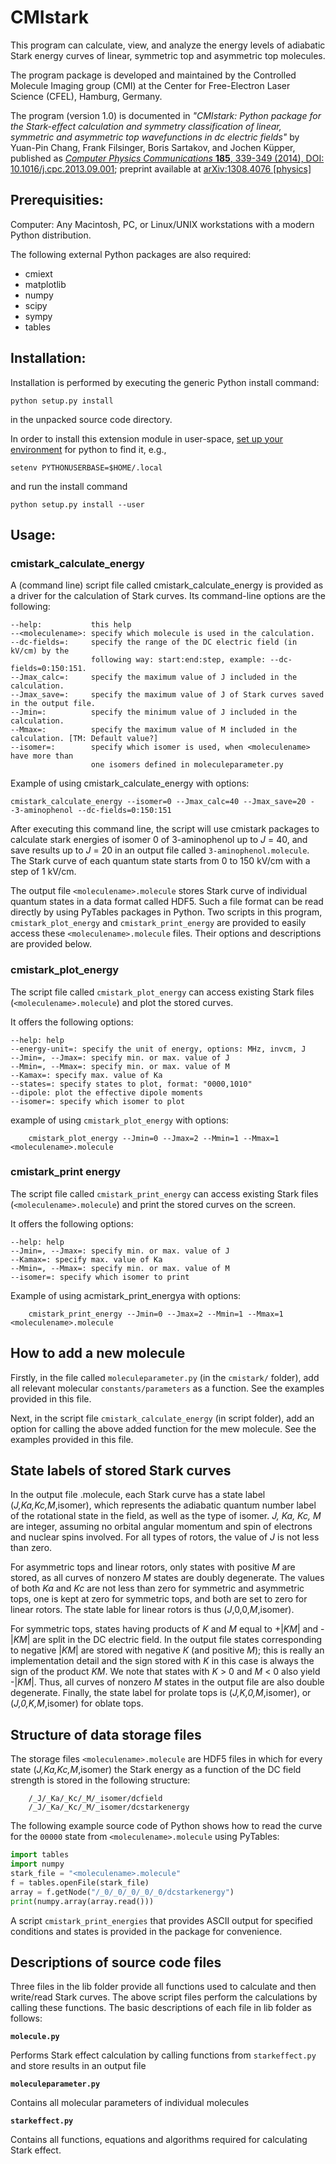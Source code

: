 # CMIstark

This program can calculate, view, and analyze the energy levels of adiabatic
Stark energy curves of linear, symmetric top and asymmetric top molecules.

The program package is developed and maintained by the Controlled Molecule
Imaging group (CMI) at the Center for Free-Electron Laser Science (CFEL),
Hamburg, Germany.

The program (version 1.0) is documented in _"CMIstark: Python package for the
Stark-effect calculation and symmetry classification of linear, symmetric and
asymmetric top wavefunctions in dc electric fields"_ by Yuan-Pin Chang, Frank
Filsinger, Boris Sartakov, and Jochen Küpper, published as [_Computer Physics
Communications_ **185**, 339-349 (2014), DOI:
10.1016/j.cpc.2013.09.001](https://dx.doi.org/10.1016/j.cpc.2013.09.001);
preprint available at [arXiv:1308.4076
[physics]](http://arxiv.org/abs/1308.4076)


## Prerequisities:

Computer: Any Macintosh, PC, or Linux/UNIX workstations with a modern Python
distribution.

The following external Python packages are also required:
 - cmiext
 - matplotlib
 - numpy
 - scipy
 - sympy
 - tables


## Installation:

Installation is performed by executing the generic Python install command:
```shell
python setup.py install
```
in the unpacked source code directory.

In order to install this extension module in user-space, [set up your
environment](https://docs.python.org/3/using/cmdline.html#envvar-PYTHONUSERBASE)
for python to find it, e.g.,
```shell
setenv PYTHONUSERBASE=$HOME/.local
```
and run the install command
```shell
python setup.py install --user
```


## Usage:

### cmistark_calculate_energy

A (command line) script file called cmistark_calculate_energy is provided as a
driver for the calculation of Stark curves. Its command-line options are the
following:
```plain
--help:           this help
--<moleculename>: specify which molecule is used in the calculation.
--dc-fields=:     specify the range of the DC electric field (in kV/cm) by the
                  following way: start:end:step, example: --dc-fields=0:150:151.
--Jmax_calc=:     specify the maximum value of J included in the calculation.
--Jmax_save=:     specify the maximum value of J of Stark curves saved in the output file.
--Jmin=:          specify the minimum value of J included in the calculation.
--Mmax=:          specify the maximum value of M included in the calculation. [TM: Default value?]
--isomer=:        specify which isomer is used, when <moleculename> have more than
                  one isomers defined in moleculeparameter.py
```
Example of using cmistark_calculate_energy with options:
```shell
cmistark_calculate_energy --isomer=0 --Jmax_calc=40 --Jmax_save=20 --3-aminophenol --dc-fields=0:150:151
```

After executing this command line, the script will use cmistark packages to
calculate stark energies of isomer 0 of 3-aminophenol up to _J_ = 40, and save
results up to _J_ = 20 in an output file called `3-aminophenol.molecule`. The
Stark curve of each quantum state starts from 0 to 150 kV/cm with a step of
1 kV/cm.

The output file `<moleculename>.molecule` stores Stark curve of individual
quantum states in a data format called HDF5. Such a file format can be read
directly by using PyTables packages in Python. Two scripts in this program,
`cmistark_plot_energy` and `cmistark_print_energy` are provided to easily access
these `<moleculename>.molecule` files. Their options and descriptions are provided
below.


### cmistark_plot_energy

The script file called `cmistark_plot_energy` can access existing Stark files
(`<moleculename>.molecule`) and plot the stored curves.

It offers the following options:
```plain
--help: help
--energy-unit=: specify the unit of energy, options: MHz, invcm, J
--Jmin=, --Jmax=: specify min. or max. value of J
--Mmin=, --Mmax=: specify min. or max. value of M
--Kamax=: specify max. value of Ka
--states=: specify states to plot, format: "0000,1010"
--dipole: plot the effective dipole moments
--isomer=: specify which isomer to plot
```
example of using `cmistark_plot_energy` with options:
```shell
    cmistark_plot_energy --Jmin=0 --Jmax=2 --Mmin=1 --Mmax=1 <moleculename>.molecule
```


### cmistark_print energy 

The script file called `cmistark_print_energy` can access existing Stark files
(`<moleculename>.molecule`) and print the stored curves on the screen.

It offers the following options:
```plain
--help: help
--Jmin=, --Jmax=: specify min. or max. value of J
--Kamax=: specify max. value of Ka
--Mmin=, --Mmax=: specify min. or max. value of M
--isomer=: specify which isomer to print
```
Example of using acmistark_print_energya with options:
```
    cmistark_print_energy --Jmin=0 --Jmax=2 --Mmin=1 --Mmax=1 <moleculename>.molecule
```


## How to add a new molecule

Firstly, in the file called `moleculeparameter.py` (in the `cmistark/` folder),
add all relevant molecular `constants/parameters` as a function. See the
examples provided in this file.

Next, in the script file `cmistark_calculate_energy` (in script folder), add an
option for calling the above added function for the mew molecule. See the
examples provided in this file.


## State labels of stored Stark curves

In the output file <moleculename>.molecule, each Stark curve has a state label
(_J,Ka,Kc,M_,isomer), which represents the adiabatic quantum number label of the
rotational state in the field, as well as the type of isomer. _J, Ka, Kc, M_ are
integer, assuming no orbital angular momentum and spin of electrons and nuclear
spins involved. For all types of rotors, the value of _J_ is not less than zero.

For asymmetric tops and linear rotors, only states with positive _M_ are stored,
as all curves of nonzero _M_ states are doubly degenerate. The values of both
_Ka_ and _Kc_ are not less than zero for symmetric and asymmetric tops, one is
kept at zero for symmetric tops, and both are set to zero for linear rotors. The
state lable for linear rotors is thus (_J_,0,0,_M_,isomer).

For symmetric tops, states having products of _K_ and _M_ equal to +|_KM_| and
-|_KM_| are split in the DC electric field. In the output file states
corresponding to negative |_KM_| are stored with negative _K_ (and positive
_M_); this is really an implementation detail and the sign stored with _K_ in
this case is always the sign of the product _KM_. We note that states with
_K_ > 0 and _M_ < 0 also yield -|_KM_|. Thus, all curves of nonzero _M_ states
in the output file are also double degenerate. Finally, the state label for
prolate tops is (_J,K,0,M_,isomer), or (_J,0,K,M_,isomer) for oblate tops.



## Structure of data storage files


The storage files `<moleculename>.molecule` are HDF5 files in which for every
state (_J,Ka,Kc,M_,isomer) the Stark energy as a function of the DC field
strength is stored in the following structure:

```plain
    /_J/_Ka/_Kc/_M/_isomer/dcfield
    /_J/_Ka/_Kc/_M/_isomer/dcstarkenergy
```

The following example source code of Python shows how to read the curve for the
`00000` state from `<moleculename>.molecule` using PyTables:

```python
import tables
import numpy
stark_file = "<moleculename>.molecule"
f = tables.openFile(stark_file)
array = f.getNode("/_0/_0/_0/_0/_0/dcstarkenergy")
print(numpy.array(array.read()))
```

A script `cmistark_print_energies` that provides ASCII output for specified
conditions and states is provided in the package for convenience.



## Descriptions of source code files

Three files in the lib folder provide all functions used to calculate and then
write/read Stark curves. The above script files perform the calculations by
calling these functions. The basic descriptions of each file in lib folder as
follows:

**`molecule.py`**

Performs Stark effect calculation by calling functions from `starkeffect.py` and
store results in an output file

**`moleculeparameter.py`**

Contains all molecular parameters of individual molecules

**`starkeffect.py`**

Contains all functions, equations and algorithms required for calculating Stark
effect.



<!-- Put Emacs local variables into HTML comment
Local Variables:
coding: utf-8
fill-column: 80
End:
-->
